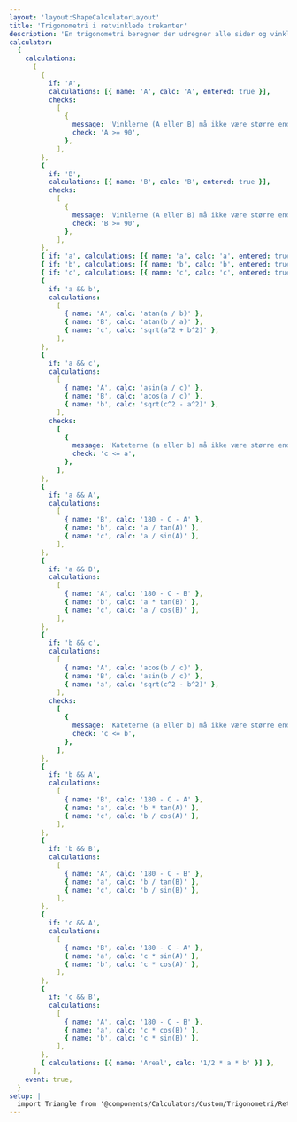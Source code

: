 ```yaml
---
layout: 'layout:ShapeCalculatorLayout'
title: 'Trigonometri i retvinklede trekanter'
description: 'En trigonometri beregner der udregner alle sider og vinkler i en retvinklet trekant ved hjælp af trigonometri og pythagoras'
calculator:
  {
    calculations:
      [
        {
          if: 'A',
          calculations: [{ name: 'A', calc: 'A', entered: true }],
          checks:
            [
              {
                message: 'Vinklerne (A eller B) må ikke være større end eller lig med 90°',
                check: 'A >= 90',
              },
            ],
        },
        {
          if: 'B',
          calculations: [{ name: 'B', calc: 'B', entered: true }],
          checks:
            [
              {
                message: 'Vinklerne (A eller B) må ikke være større end eller lig med 90°',
                check: 'B >= 90',
              },
            ],
        },
        { if: 'a', calculations: [{ name: 'a', calc: 'a', entered: true }] },
        { if: 'b', calculations: [{ name: 'b', calc: 'b', entered: true }] },
        { if: 'c', calculations: [{ name: 'c', calc: 'c', entered: true }] },
        {
          if: 'a && b',
          calculations:
            [
              { name: 'A', calc: 'atan(a / b)' },
              { name: 'B', calc: 'atan(b / a)' },
              { name: 'c', calc: 'sqrt(a^2 + b^2)' },
            ],
        },
        {
          if: 'a && c',
          calculations:
            [
              { name: 'A', calc: 'asin(a / c)' },
              { name: 'B', calc: 'acos(a / c)' },
              { name: 'b', calc: 'sqrt(c^2 - a^2)' },
            ],
          checks:
            [
              {
                message: 'Kateterne (a eller b) må ikke være større end eller lig med hypotenusen (c)',
                check: 'c <= a',
              },
            ],
        },
        {
          if: 'a && A',
          calculations:
            [
              { name: 'B', calc: '180 - C - A' },
              { name: 'b', calc: 'a / tan(A)' },
              { name: 'c', calc: 'a / sin(A)' },
            ],
        },
        {
          if: 'a && B',
          calculations:
            [
              { name: 'A', calc: '180 - C - B' },
              { name: 'b', calc: 'a * tan(B)' },
              { name: 'c', calc: 'a / cos(B)' },
            ],
        },
        {
          if: 'b && c',
          calculations:
            [
              { name: 'A', calc: 'acos(b / c)' },
              { name: 'B', calc: 'asin(b / c)' },
              { name: 'a', calc: 'sqrt(c^2 - b^2)' },
            ],
          checks:
            [
              {
                message: 'Kateterne (a eller b) må ikke være større end eller lig med hypotenusen (c)',
                check: 'c <= b',
              },
            ],
        },
        {
          if: 'b && A',
          calculations:
            [
              { name: 'B', calc: '180 - C - A' },
              { name: 'a', calc: 'b * tan(A)' },
              { name: 'c', calc: 'b / cos(A)' },
            ],
        },
        {
          if: 'b && B',
          calculations:
            [
              { name: 'A', calc: '180 - C - B' },
              { name: 'a', calc: 'b / tan(B)' },
              { name: 'c', calc: 'b / sin(B)' },
            ],
        },
        {
          if: 'c && A',
          calculations:
            [
              { name: 'B', calc: '180 - C - A' },
              { name: 'a', calc: 'c * sin(A)' },
              { name: 'b', calc: 'c * cos(A)' },
            ],
        },
        {
          if: 'c && B',
          calculations:
            [
              { name: 'A', calc: '180 - C - B' },
              { name: 'a', calc: 'c * cos(B)' },
              { name: 'b', calc: 'c * sin(B)' },
            ],
        },
        { calculations: [{ name: 'Areal', calc: '1/2 * a * b' }] },
      ],
    event: true,
  }
setup: |
  import Triangle from '@components/Calculators/Custom/Trigonometri/Retvinklet.svelte'
---
```


<Triangle client:load />
